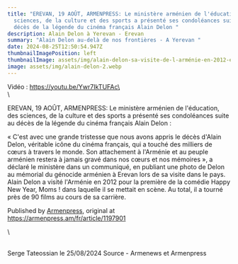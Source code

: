 ```yaml
---
title: "EREVAN, 19 AOÛT, ARMENPRESS: Le ministère arménien de l'éducation, des
  sciences, de la culture et des sports a présenté ses condoléances suite au
  décès de la légende du cinéma français Alain Delon "
description: Alain Delon à Yerevan - Erevan
summary: "Alain Delon au-delà de nos frontières - A Yerevan "
date: 2024-08-25T12:50:54.947Z
thumbnailImagePosition: left
thumbnailImage: assets/img/alain-delon-sa-visite-de-l-arménie-en-2012-et-son-recueillement-au-mémorial-du-génocide-à-erevan.png
image: assets/img/alain-delon-2.webp
---
```

 Vidéo : https://youtu.be/Ywr7IkTUFAc\
\
\
<!--StartFragment-->

EREVAN, 19 AOÛT, ARMENPRESS: Le ministère arménien de l'éducation, des sciences, de la culture et des sports a présenté ses condoléances suite au décès de la légende du cinéma français Alain Delon :

« C'est avec une grande tristesse que nous avons appris le décès d'Alain Delon, véritable icône du cinéma français, qui a touché des milliers de cœurs à travers le monde. Son attachement à l'Arménie et au peuple arménien restera à jamais gravé dans nos cœurs et nos mémoires », a déclaré le ministère dans un communiqué, en publiant une photo de Delon au mémorial du génocide arménien à Erevan lors de sa visite dans le pays. Alain Delon a visité l'Arménie en 2012 pour la première de la comédie Happy New Year, Moms ! dans laquelle il se mettait en scène. Au total, il a tourné près de 90 films au cours de sa carrière.

Published by [Armenpress](https://armenpress.am/fr), original at <https://armenpress.am/fr/article/1197901>

<!--EndFragment-->\
\
S﻿erge Tateossian le 25/08/2024    Source - Armenews et Armenpress